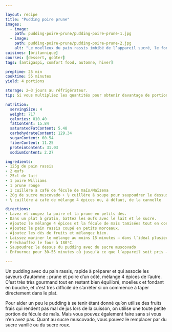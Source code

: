 ```yaml
---

layout: recipe
title: "Pudding poire prune"
images:
  - image:
    path: pudding-poire-prune/pudding-poire-prune-1.jpg
  - image:
    path: pudding-poire-prune/pudding-poire-prune-2.jpg
    alt: "Le moelleux du pain rassis imbibé de l’appareil sucré, le fondant des fruits, les arômes des épices, quoi de mieux pour finir l’automne ?"
cuisines: [britannique]
courses: [dessert, goûter]
tags: [antigaspi, comfort food, automne, hiver]

preptime: 25 min
cooktime: 55 minutes
yield: 4 portions

storage: 2–3 jours au réfrigérateur.
tip: Si vous multipliez les quantités pour obtenir davantage de portions, n’hésitez pas à ajouter de la pomme plutôt que de simplement multiplier le nombre de prunes ou de poires. Si ça fonctionne bien pour la confiture et que vous aimez le goût, il n’y a pas de raison que ça ne soit pas le cas pour ce pudding. La variété Gala, qui se tient bien à la cuisson, fera largement l’affaire.

nutrition:
  servingSize: 4
  weight: 717
  calories: 810.40
  fatContent: 15.84
  saturatedFatContent: 5.48
  carbohydrateContent: 129.34
  sugarContent: 60.54
  fiberContent: 11.25
  proteinContent: 31.03
  sodiumContent: 2.27

ingredients:
- 125g de pain rassis
- 2 œufs
- 25cl de lait
- 1 poire Williams 
- 1 prune rouge
- 1 cuillère à café de fécule de maïs/Maïzena
- 20g de sucre muscovado + ½ cuillère à soupe pour saupoudrer le dessus
- ½ cuillère à café de mélange 4 épices ou, à défaut, de la cannelle 

directions:
- Lavez et coupez la poire et la prune en petits dés.
- Dans un plat à gratin, battez les œufs avec le lait et le sucre.
- Ajoutez le mélange 4 épices et la fécule de maïs tamisées tout en continuant de fouetter.
- Ajoutez le pain rassis coupé en petits morceaux.
- Ajoutez les dés de fruits et mélangez bien.
- Laissez mariner le mélange au moins 15 minutes – dans l’idéal plusieurs heures. L’idée est de bien ramollir le pain avant cuisson.
- Préchauffez le four à 180°C.
- Saupoudrez le dessus du pudding avec du sucre muscovado
- Enfournez pour 30–55 minutes où jusqu’à ce que l’appareil soit pris – ça va dépendre de votre plat mais également du degré de maturité de vos fruits.

---
```


Un pudding avec du pain rassis, rapide à préparer et qui associe les saveurs d’automne&nbsp;: prune et poire d’un côté, mélange 4 épices de l’autre. C’est très très gourmand tout en restant bien équilibré, moelleux et fondant en bouche, et c’est très difficile de s’arrêter si on commence à taper directement dans le plat.

Pour aider un peu le pudding à se tenir étant donné qu’on utilise des fruits frais qui rendent pas mal de jus lors de la cuisson, on utilise une toute petite portion de fécule de maïs. Mais vous pouvez également faire sans si vous n’en avez pas. Quant au sucre muscovado, vous pouvez le remplacer par du sucre vanillé ou du sucre roux.